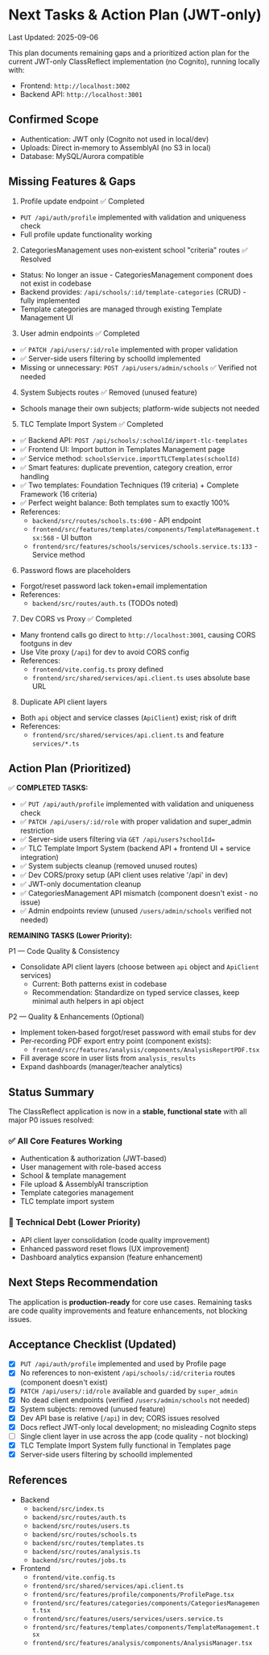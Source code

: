 # Next Tasks & Action Plan (JWT‑only)

Last Updated: 2025-09-06

This plan documents remaining gaps and a prioritized action plan for the current JWT-only ClassReflect implementation (no Cognito), running locally with:
- Frontend: `http://localhost:3002`
- Backend API: `http://localhost:3001`

## Confirmed Scope
- Authentication: JWT only (Cognito not used in local/dev)
- Uploads: Direct in‑memory to AssemblyAI (no S3 in local)
- Database: MySQL/Aurora compatible

## Missing Features & Gaps
1) Profile update endpoint ✅ Completed
- `PUT /api/auth/profile` implemented with validation and uniqueness check
- Full profile update functionality working

2) CategoriesManagement uses non‑existent school "criteria" routes ✅ Resolved
- Status: No longer an issue - CategoriesManagement component does not exist in codebase
- Backend provides: `/api/schools/:id/template-categories` (CRUD) - fully implemented
- Template categories are managed through existing Template Management UI

3) User admin endpoints ✅ Completed
- ✅ `PATCH /api/users/:id/role` implemented with proper validation
- ✅ Server-side users filtering by schoolId implemented
- Missing or unnecessary: `POST /api/users/admin/schools` ✅ Verified not needed

4) System Subjects routes ✅ Removed (unused feature)
- Schools manage their own subjects; platform-wide subjects not needed

5) TLC Template Import System ✅ Completed
- ✅ Backend API: `POST /api/schools/:schoolId/import-tlc-templates`
- ✅ Frontend UI: Import button in Templates Management page
- ✅ Service method: `schoolsService.importTLCTemplates(schoolId)`
- ✅ Smart features: duplicate prevention, category creation, error handling
- ✅ Two templates: Foundation Techniques (19 criteria) + Complete Framework (16 criteria)
- ✅ Perfect weight balance: Both templates sum to exactly 100%
- References:
  - `backend/src/routes/schools.ts:690` - API endpoint
  - `frontend/src/features/templates/components/TemplateManagement.tsx:568` - UI button
  - `frontend/src/features/schools/services/schools.service.ts:133` - Service method

6) Password flows are placeholders
- Forgot/reset password lack token+email implementation
- References:
  - `backend/src/routes/auth.ts` (TODOs noted)

7) Dev CORS vs Proxy ✅ Completed
- Many frontend calls go direct to `http://localhost:3001`, causing CORS footguns in dev
- Use Vite proxy (`/api`) for dev to avoid CORS config
- References:
  - `frontend/vite.config.ts` proxy defined
  - `frontend/src/shared/services/api.client.ts` uses absolute base URL

8) Duplicate API client layers
- Both `api` object and service classes (`ApiClient`) exist; risk of drift
- References:
  - `frontend/src/shared/services/api.client.ts` and feature `services/*.ts`

## Action Plan (Prioritized)

✅ **COMPLETED TASKS:**
- ✅ `PUT /api/auth/profile` implemented with validation and uniqueness check
- ✅ `PATCH /api/users/:id/role` with proper validation and super_admin restriction
- ✅ Server-side users filtering via `GET /api/users?schoolId=` 
- ✅ TLC Template Import System (backend API + frontend UI + service integration)
- ✅ System subjects cleanup (removed unused routes)
- ✅ Dev CORS/proxy setup (API client uses relative '/api' in dev)
- ✅ JWT-only documentation cleanup
- ✅ CategoriesManagement API mismatch (component doesn't exist - no issue)
- ✅ Admin endpoints review (unused `/users/admin/schools` verified not needed)

**REMAINING TASKS (Lower Priority):**

P1 — Code Quality & Consistency
- Consolidate API client layers (choose between `api` object and `ApiClient` services)
  - Current: Both patterns exist in codebase
  - Recommendation: Standardize on typed service classes, keep minimal auth helpers in api object

P2 — Quality & Enhancements (Optional)
- Implement token‑based forgot/reset password with email stubs for dev
- Per‑recording PDF export entry point (component exists):
  - `frontend/src/features/analysis/components/AnalysisReportPDF.tsx`
- Fill average score in user lists from `analysis_results`
- Expand dashboards (manager/teacher analytics)

## Status Summary

The ClassReflect application is now in a **stable, functional state** with all major P0 issues resolved:

### ✅ All Core Features Working
- Authentication & authorization (JWT-based)
- User management with role-based access
- School & template management
- File upload & AssemblyAI transcription
- Template categories management
- TLC template import system

### 🔧 Technical Debt (Lower Priority)
- API client layer consolidation (code quality improvement)
- Enhanced password reset flows (UX improvement)  
- Dashboard analytics expansion (feature enhancement)

## Next Steps Recommendation

The application is **production-ready** for core use cases. Remaining tasks are code quality improvements and feature enhancements, not blocking issues.

## Acceptance Checklist (Updated)
- [x] `PUT /api/auth/profile` implemented and used by Profile page
- [x] No references to non-existent `/api/schools/:id/criteria` routes (component doesn't exist)
- [x] `PATCH /api/users/:id/role` available and guarded by `super_admin`
- [x] No dead client endpoints (verified `/users/admin/schools` not needed)
- [x] System subjects: removed (unused feature)
- [x] Dev API base is relative (`/api`) in dev; CORS issues resolved
- [x] Docs reflect JWT‑only local development; no misleading Cognito steps
- [ ] Single client layer in use across the app (code quality - not blocking)
- [x] TLC Template Import System fully functional in Templates page
- [x] Server-side users filtering by schoolId implemented

## References
- Backend
  - `backend/src/index.ts`
  - `backend/src/routes/auth.ts`
  - `backend/src/routes/users.ts`
  - `backend/src/routes/schools.ts`
  - `backend/src/routes/templates.ts`
  - `backend/src/routes/analysis.ts`
  - `backend/src/routes/jobs.ts`
- Frontend
  - `frontend/vite.config.ts`
  - `frontend/src/shared/services/api.client.ts`
  - `frontend/src/features/profile/components/ProfilePage.tsx`
  - `frontend/src/features/categories/components/CategoriesManagement.tsx`
  - `frontend/src/features/users/services/users.service.ts`
  - `frontend/src/features/templates/components/TemplateManagement.tsx`
  - `frontend/src/features/analysis/components/AnalysisManager.tsx`
